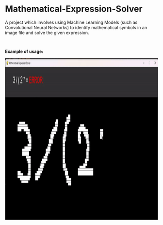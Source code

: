 # Mathematical-Expression-Solver
A project which involves using Machine Learning Models (such as Convolutional Neural Networks) to identify mathematical symbols in an image file and solve the given expression.

<br/>

**Example of usage:** <br/>

<p align = "center">
  <img width="800" height="533" src="https://github.com/Razvan48/Mathematical-Expression-Solver/blob/main/Demo/ezgif.com-video-to-gif-converter.gif">
</p>

